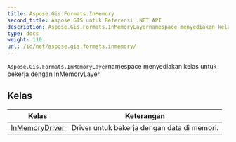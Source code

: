 ```yaml
---
title: Aspose.Gis.Formats.InMemory
second_title: Aspose.GIS untuk Referensi .NET API
description: Aspose.Gis.Formats.InMemoryLayernamespace menyediakan kelas untuk bekerja dengan InMemoryLayer.
type: docs
weight: 110
url: /id/net/aspose.gis.formats.inmemory/
---
```

`Aspose.Gis.Formats.InMemoryLayer`namespace menyediakan kelas untuk bekerja dengan InMemoryLayer.

## Kelas

| Kelas | Keterangan |
| --- | --- |
| [InMemoryDriver](./inmemorydriver/) | Driver untuk bekerja dengan data di memori. |


